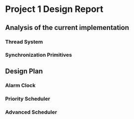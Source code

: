 # Project 1 Design Report

## Analysis of the current implementation

### Thread System

### Synchronization Primitives

## Design Plan

### Alarm Clock

### Priority Scheduler

### Advanced Scheduler
